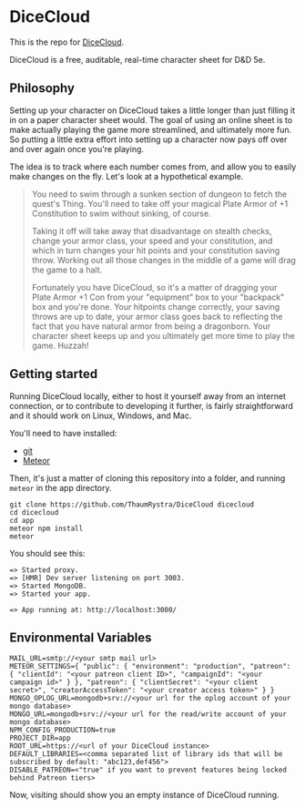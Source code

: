 DiceCloud
========

This is the repo for [DiceCloud](dicecloud.com).

DiceCloud is a free, auditable, real-time character sheet for D&D 5e.

Philosophy
----------

Setting up your character on DiceCloud takes a little longer than
just filling it in on a paper character sheet would. The goal of using an
online sheet is to make actually playing the game more streamlined, and
ultimately more fun. So putting a little extra effort into setting up a
character now pays off over and over again once you're playing.

The idea is to track where each number comes from, and allow you to easily make
changes on the fly. Let's look at a hypothetical example.

> You need to swim through a sunken section of dungeon to fetch the quest's Thing.
> You'll need to take off your magical Plate Armor of +1 Constitution to swim
> without sinking, of course.
>
> Taking it off will take away that disadvantage on
> stealth checks, change your armor class, your speed and your constitution, and
> which in turn changes your hit points and your constitution saving throw.
> Working out all those changes in the middle of a game will drag the game to a
> halt.
>
> Fortunately you have DiceCloud, so it's a matter of dragging
> your Plate Armor +1 Con from your "equipment" box to your "backpack" box and
> you're done. Your hitpoints change correctly, your saving throws are up to date,
> your armor class goes back to reflecting the fact that you have natural armor
> from being a dragonborn. Your character sheet keeps up and you
> ultimately get more time to play the game. Huzzah!

Getting started
---------------

Running DiceCloud locally, either to host it yourself away from an internet
connection, or to contribute to developing it further, is fairly
straightforward and it should work on Linux, Windows, and Mac.

You'll need to have installed:

- [git](https://www.atlassian.com/git/tutorials/install-git)
- [Meteor](https://www.meteor.com/install)

Then, it's just a matter of cloning this repository into a folder, and running
`meteor` in the app directory.

`git clone https://github.com/ThaumRystra/DiceCloud dicecloud`  
`cd dicecloud`  
`cd app`  
`meteor npm install`  
`meteor`

You should see this:

```
=> Started proxy.
=> [HMR] Dev server listening on port 3003.
=> Started MongoDB.
=> Started your app.

=> App running at: http://localhost:3000/
```

Environmental Variables
-----------------------

```
MAIL_URL=smtp://<your smtp mail url>
METEOR_SETTINGS={ "public": { "environment": "production", "patreon": { "clientId": "<your patreon client ID>", "campaignId": "<your campaign id>" } }, "patreon": { "clientSecret": "<your client secret>", "creatorAccessToken": "<your creator access token>" } }
MONGO_OPLOG_URL=mongodb+srv://<your url for the oplog account of your mongo database>
MONGO_URL=mongodb+srv://<your url for the read/write account of your mongo database>
NPM_CONFIG_PRODUCTION=true
PROJECT_DIR=app
ROOT_URL=https://<url of your DiceCloud instance>
DEFAULT_LIBRARIES=<comma separated list of library ids that will be subscribed by default: "abc123,def456">
DISABLE_PATREON=<"true" if you want to prevent features being locked behind Patreon tiers>
```

Now, visiting [](http://localhost:3000/) should show you an empty instance of
DiceCloud running.
